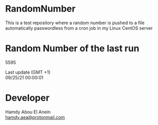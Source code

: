 # RandomNumber    
This is a test repository where a random number is pushed to a file automatically passwordless from a cron job in my Linux CentOS server    
# Random Number of the last run   
5595
      
Last update (GMT +1)    
09/25/21 00:00:01
# Developer    
Hamdy Abou El Anein   
hamdy.aea@protonmail.com
